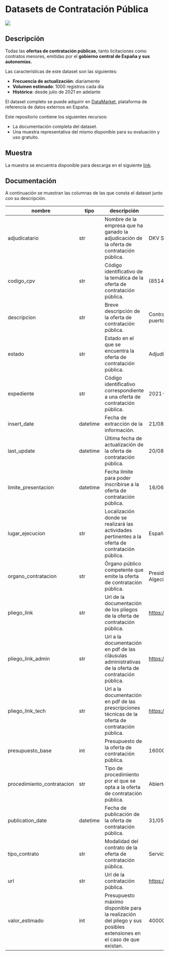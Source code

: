 # Datasets de Contratación Pública

<a href="https://datamarket.es">
  <img src="https://datamarket.es/media/banners/contratacion-publica-banner.png">
</a>

## Descripción

Todas las __ofertas de contratación públicas__, tanto licitaciones como contratos menores, emitidas por el __gobierno central de España y sus autonomías.__

Las características de este dataset son las siguientes:

* __Frecuencia de actualización__: diariamente
* __Volumen estimado__: 1000 registros cada día
* __Histórico__: desde julio de 2021 en adelante

El dataset completo se puede adquirir en [DataMarket](https://datamarket.es/#contratacion-publica-dataset), plataforma de referencia de datos externos en España. 

Este repositorio contiene los siguientes recursos:

* La documentación completa del dataset.
* Una muestra representativa del mismo disponible para su evaluación y uso gratuito.

## Muestra

La muestra se encuentra disponible para descarga en el siguiente [link](https://github.com/Data-Market/contratacion-publica/blob/main/contratacion-publica-sample.csv).

## Documentación

A continuación se muestran las columnas de las que consta el dataset junto con su descripción.

| nombre | tipo | descripción | ejemplo |
|--------|------|-------------|---------|
| adjudicatario | str | Nombre de la empresa que ha ganado la adjudicación de la oferta de contratación pública. | DKV SERVICIOS SAU |
| codigo_cpv | str | Código identificativo de la temática de la oferta de contratación pública. | {85147000-Servicios de sanidad de las empresas.} |
| descripcion | str | Breve descripción de la oferta de contratación pública. | Contratación del servicio médico de urgencias en el puerto de la Bahía de Algeciras |
| estado | str | Estado en el que se encuentra la oferta de contratación pública. | Adjudicada |
| expediente | str | Código identificativo correspondiente a una oferta de contratación pública. | 2021-039 |
| insert_date | datetime | Fecha de extracción de la información. | 21/08/2021 1:17:20 |
| last_update | datetime | Última fecha de actualización de la oferta de contratación pública. | 20/08/2021 11:22:25 |
| limite_presentacion | datetime | Fecha límite para poder inscribirse a la oferta de contratación pública. | 16/06/2021 14:00:00 |
| lugar_ejecucion | str | Localización donde se realizará las actividades pertinentes a la oferta de contratación pública. | España - Cádiz - ALGECIRAS |
| organo_contratacion | str | Órgano público competente que emite la oferta de contratación pública. | Presidencia de la Autoridad Portuaria de la Bahía de Algeciras |
| pliego_link | str | Url de la documentación de los pliegos de la oferta de contratación pública. | https://contrataciondelestado.es/wps/wcm/connec... |
| pliego_link_admin | str | Url a la documentación en pdf de las cláusulas administrativas de la oferta de contratación pública. | https://contrataciondelestado.es//wps/wcm/conne... |
| pliego_link_tech | str | Url a la documentación en pdf de las prescripciones técnicas de la oferta de contratación pública. | https://contrataciondelestado.es//wps/wcm/conne... |
| presupuesto_base | int | Presupuesto de la oferta de contratación pública. | 160000 |
| procedimiento_contratacion | str | Tipo de procedimiento por el que se opta a la oferta de contratación pública. | Abierto |
| publication_date | datetime | Fecha de publicación de la oferta de contratación pública. | 31/05/2021 10:14:53 |
| tipo_contrato | str | Modalidad del contrato de la oferta de contratación pública. | Servicios |
| url | str | Url de la contratación pública. | https://contrataciondelestado.es/wps/poc?uri=de... |
| valor_estimado | int | Presupuesto máximo disponible para la realización del pliego y sus posibles extensiones en el caso de que existan. | 400000 |
